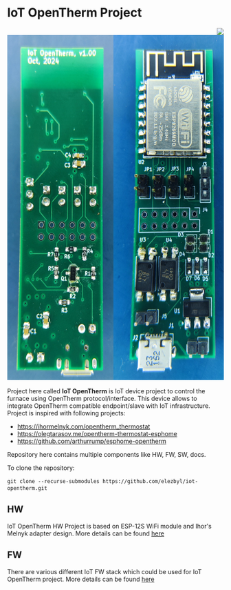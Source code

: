 # IoT OpenTherm Project

<p align="left">
  <img src="https://www.oshwa.org/wp-content/uploads/2014/03/oshw-logo-200-px.png" align="right" />
  <img src="hw/pics/pcb_v1p00_populated.jpg" width="600" height="800" />
</p>

Project here called **IoT OpenTherm** is IoT device project to control the furnace using OpenTherm protocol/interface. This device allows to integrate OpenTherm compatible endpoint/slave with IoT infrastructure. Project is inspired with following projects:
* https://ihormelnyk.com/opentherm_thermostat
* https://olegtarasov.me/opentherm-thermostat-esphome
* https://github.com/arthurrump/esphome-opentherm

Repository here contains multiple components like HW, FW, SW, docs.

To clone the repository:
```
git clone --recurse-submodules https://github.com/elezbyl/iot-opentherm.git
```

## HW
IoT OpenTherm HW Project is based on ESP-12S WiFi module and Ihor's Melnyk adapter design. More details can be found [here](hw/README.md)

## FW
There are various different IoT FW stack which could be used for IoT OpenTherm project. More details can be found [here](fw/README.md)
